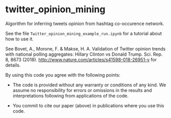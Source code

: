 # twitter_opinion_mining
Algorithm for inferring tweets opinion from hashtag co-occurence network.

See the file `Twitter_opinion_mining_example_run.ipynb` for a tutorial about how to use it.

See Bovet, A., Morone, F. & Makse, H. A. Validation of Twitter opinion trends with national polling aggregates: Hillary Clinton vs Donald Trump. Sci. Rep. 8, 8673 (2018).
http://www.nature.com/articles/s41598-018-26951-y for details.

By using this code you agree with the following points:
- The code is provided without any warranty or conditions of any kind. We assume no responsibility for errors or omissions in the results and interpretations following from applications of the code.

- You commit to cite our paper (above) in publications where you use this code.
